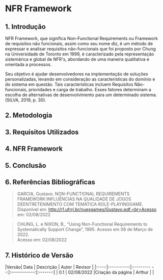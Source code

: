 # NFR Framework

## 1. Introdução
NFR Framework, que significa Non-Functional Requirements ou Framework de requisitos não funcionais, assim como seu nome diz, é um método de expressar e analisar requisitos não-funcionais que foi proposto por Chung na Universidade de Toronto em 1999, é caracterizado pela representação sistemárica e global de NFR's, abordando de uma maneira qualitativa e orientada a processos.

Seu objetivo é ajudar desenvolvedores na implementação de soluções personalizadas, levando em consideração as características do domínio e do sistema em questão. Tais características incluem Requisitos Não-funcionais, prioridades e carga de trabalho. Esses fatores determinam a escolha de alternativas de desenvolvimento para um determinado sistema.(SILVA, 2019, p. 30).

## 2. Metodologia

## 3. Requisitos Utilizados

## 4. NFR Framework

## 5. Conclusão

## 6. Referências Bibliográficas
> GARCIA, Gustavo. NON-FUNCTIONAL REQUIREMENTS FRAMEWORK:INFLUÊNCIAS NA QUALIDADE DE JOGOS DEENTRETENIMENTO COM TEMÁTICA ROLE-PLAYINGGAME. Disponível em: http://r1.ufrrj.br/nuesgames/Gustavo.pdf.<br>Acesso em: 02/08/2022

>CHUNG, L. e NIXON, B., “Using Non-Functional Requirements to Systematically Support Change”, 1995. Acesso em 08 de Março de 2022.<br> Acesso em: 02/08/2022

## 7. Histórico de Versão

|Versão|    Data    |    Descrição         | Autor        | Revisor |
|:----:|:----------:|:---------         --:|:------------:|:-------:|
| 0.1  | 02/08/2022 |Criação da página     | Arthur       |         |
